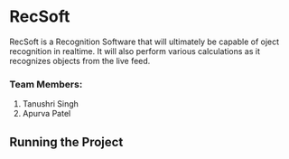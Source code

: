 # RecSoft

RecSoft is a Recognition Software that will ultimately be capable of oject recognition in realtime. It will also perform various calculations as it recognizes objects from the live feed.

### Team Members:

1. Tanushri Singh
2. Apurva Patel

## Running the Project
